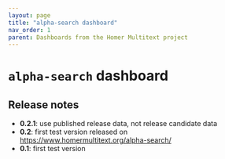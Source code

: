 ```yaml
---
layout: page
title: "alpha-search dashboard"
nav_order: 1
parent: Dashboards from the Homer Multitext project
---
```


# `alpha-search` dashboard


## Release notes


- **0.2.1**: use published release data, not release candidate data
- **0.2**: first test version released on https://www.homermultitext.org/alpha-search/
- **0.1**: first test version 
